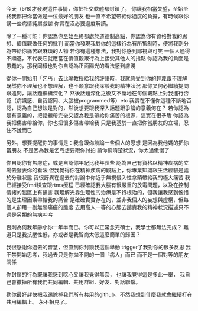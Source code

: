 
今天（5/8)才發現這件事情，你把社交軟體都封鎖了，
你讓我相當失望，至始至終我都把你當做是一位最好的朋友
也一直不希望帶給你過度的負擔，有時候跟你講一些病情純屬戲謔
你實在沒必要過度解讀。

除了一種可能：你認為你至始至終都處於道德制高點，你認為你有資格對我的思想、價值觀做任何的批判
而當你發現我對你的這樣行為有所牴制時，便將我劃分為帶給你痛苦跟麻煩的人物
若你有這種想法，我對你感到鄙視與可笑
一個人過得不順遂，不代表它就應當在價值觀跟行為上接受其他人的指點
你認為我的負面是愚蠢的，那我同樣也對你自認為正面陽光的看法感到膚淺

從你一開始用「乞丐」去比喻教授給我的評語時，我就感受到你的輕蔑跟不理解
既然你不理解也不想理解，也不願意跟我深談我的精神狀況
那你又何必繼續提問跟追問，讓話題繼續深化？
然後話題深化之後又不斷地在每個觀點上對我進行否認（病識感、自我認同、大腦被programmed等）etc
我實在不懂你這種不斷地否認，認為自己想法是對的，然後想要跟我深入話題跟爭論的意義何在？
若你認為是有意義的，把話題帶完後又認為我是帶給你痛苦的根源，這實在很矛盾
你認為我把傷害帶給你，你也把很多傷害帶給我
只是我基於一直把你當朋友的立場，忍住不說而已

另外，想要提醒你的事情是：我會跟你談論一些個人的思想
是因為我他媽的把你當朋友
不是因為我是乞丐想要跟你討拍
請你搞清楚狀況，你太過傲慢了

你自認你有焦慮症，或是自認你年紀比我年長些
認為自己有資格以精神疾病的立場去發表你的看法
但我覺得你在精神疾病的觀點上，你專業知識跟生活經驗是處於分離狀態
我很訝異在過去的討論中你近乎無視侵入性念頭帶給我的極大痛苦
我已經接受fmri檢查跟rtms療程
已經確認我大腦有很嚴重的放電問題，以及在控制情緒的腦區上有損害
我理解光靠生理性的治療是不行根治的，但我讓我感到惋惜的是生理因素帶給我的痛苦
是確確實實存在的，並非我個人的妄想與虛構，但每個人卻用一副無關痛癢的態度
去用高人ㄧ等的心態去譴責我的精神狀況描述只不過是另類的無病呻吟

否則為何我年齡小你一年半而已，你可以正常念完碩士，我學士都無法完成？
難道只是我抗壓性低，亦或者是我智商太低這麼簡單的歸因？

我很感謝你過去的智慧，但直到你封鎖我這個舉動
trigger了我對你的很多反思
我不禁開始思考，我過去只是你拋不開的一個「病人」而已
而不是一個對等的朋友關係


你封鎖的行為既讓我感到噁心又讓我覺得無奈，
也讓我覺得這是多此一舉，
我自己會撤掉所有我們共同編輯、共用群組、好友、對話聯繫。

勸你最好趕快把我踢除掉我們所有共用的github，不然我想到什麼我就會繼續打在共用編輯上。
永不相見了。



